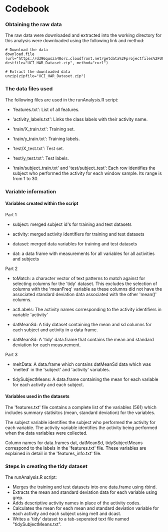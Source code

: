 Codebook
========================================================

### Obtaining the raw data

The raw data were downloaded and extracted into the working directory for this analysis were downloaded using the following link and method:
```
# Download the data
download.file
(url="https://d396qusza40orc.cloudfront.net/getdata%2Fprojectfiles%2FUCI%20HAR%20Dataset.zip", destfile="UCI_HAR_Dataset.zip", method="curl")

# Extract the downloaded data
unzip(zipfile="UCI_HAR_Dataset.zip")
```

### The data files used
The following files are used in the runAnalysis.R script:

* 'features.txt': List of all features.

* 'activity_labels.txt': Links the class labels with their activity name.

* 'train/X_train.txt': Training set.

* 'train/y_train.txt': Training labels.

* 'test/X_test.txt': Test set.

* 'test/y_test.txt': Test labels.

* 'train/subject_train.txt' and 'test/subject_test': Each row identifies the subject who performed the activity for each window sample. Its range is from 1 to 30.

### Variable information

#### Variables created within the script

Part 1
* subject: merged subject id's for training and test datasets

* activity: merged activity identifiers for training and test datasets

* dataset: merged data variables for training and test datasets

* dat: a data frame with measurements for all variables for all activities and subjects

Part 2
* toMatch: a character vector of text patterns to match against for selecting columns for the 'tidy' dataset. This excludes the selection of columns with the 'meanFreq' variable as  these columns did not have the associated standard deviation data associated with the other 'mean()' columns. 

* actLabels: The activity names corresponding to the activity identifiers in variable 'activity'

* datMeanSd: A tidy dataset containing the mean and sd columns for each subject and activity in a data frame. 

* datMeanSd: A 'tidy' data.frame that contains the mean and standard deviation for each measurement.

Part 3
* meltData: A data.frame which contains datMeanSd data which was 'melted' in the 'subject' and 'activity' variables.

* tidySubjectMeans: A data.frame containing the mean for each variable for each activity and each subject.

#### Variables used in the datasets
The 'features.txt' file contains a complete list of the variables (561) which includes summary statisitcs (mean, standard deviation) for the variables. 

The subject variable identifies the subject who performed the activity for each variable. The activity variable identifies the activity being performed when the data variables were collected.

Column names for data.frames dat, datMeanSd, tidySubjectMeans correspond to the labels in the 'features.txt' file. These variables are explained in detail in the 'features_info.txt' file.

### Steps in creating the tidy dataset

The runAnalysis.R script:

* Merges the training and test datasets into one data.frame using rbind.
* Extracts the mean and standard deviation data for each variable using grep.
* Adds descriptive activity names in place of the activity codes.
* Calculates the mean for each mean and standard deviation variable for each activity and each subject using melt and dcast. 
* Writes a 'tidy' dataset to a tab-seperated text file named "tidySubjectMeans.txt".
